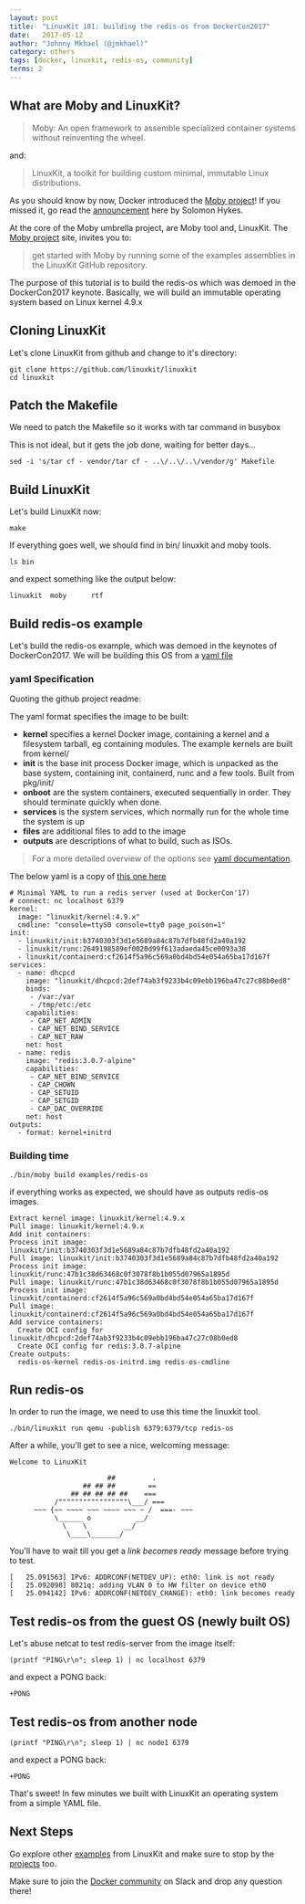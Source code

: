```yaml
---
layout: post
title:  "LinuxKit 101: building the redis-os from DockerCon2017"
date:   2017-05-12
author: "Johnny Mkhael (@jmkhael)"
category: others
tags: [docker, linuxkit, redis-os, community]
terms: 2
---
```


## What are Moby and LinuxKit?
>Moby: An open framework to assemble specialized container systems without reinventing the wheel.

and:
>LinuxKit, a toolkit for building custom minimal, immutable Linux distributions.

As you should know by now, Docker introduced the [Moby project](http://mobyproject.org/)!
If you missed it, go read the [announcement](https://blog.docker.com/2017/04/introducing-the-moby-project/) here by Solomon Hykes.

At the core of the Moby umbrella project, are Moby tool and, LinuxKit.
The [Moby project](http://mobyproject.org/) site, invites you to:
>get started with Moby by running some of the examples assemblies in the LinuxKit GitHub repository.

The purpose of this tutorial is to build the redis-os which was demoed in the DockerCon2017 keynote.
Basically, we will build an immutable operating system based on Linux kernel 4.9.x

## Cloning LinuxKit

Let's clone LinuxKit from github and change to it's directory:
```.term1
git clone https://github.com/linuxkit/linuxkit  
cd linuxkit
```
## Patch the Makefile

We need to patch the Makefile so it works with tar command in busybox

This is not ideal, but it gets the job done, waiting for better days...
```.term1
sed -i 's/tar cf - vendor/tar cf - ..\/..\/..\/vendor/g' Makefile  
```

## Build LinuxKit
Let's build LinuxKit now:
```.term1
make
```
If everything goes well, we should find in bin/ linuxkit and moby tools.

```.term1
ls bin
```
and expect something like the output below:
```
linuxkit  moby      rtf
```

## Build redis-os example

Let's build the redis-os example, which was demoed in the keynotes of DockerCon2017.
We will be building this OS from a [yaml file](https://github.com/linuxkit/linuxkit/blob/master/examples/redis-os.yml)

### yaml Specification

Quoting the github project readme:

The yaml format specifies the image to be built:
* **kernel** specifies a kernel Docker image, containing a kernel and a filesystem tarball, eg containing modules. The example kernels are built from kernel/
* **init** is the base init process Docker image, which is unpacked as the base system, containing init, containerd, runc and a few tools. Built from pkg/init/
* **onboot** are the system containers, executed sequentially in order. They should terminate quickly when done.
* **services** is the system services, which normally run for the whole time the system is up
* **files** are additional files to add to the image
* **outputs** are descriptions of what to build, such as ISOs.
> For a more detailed overview of the options see [yaml documentation](https://github.com/linuxkit/linuxkit/blob/master/docs/yaml.md).

The below yaml is a copy of [this one here](https://github.com/linuxkit/linuxkit/blob/master/examples/redis-os.yml)
```
# Minimal YAML to run a redis server (used at DockerCon'17)
# connect: nc localhost 6379
kernel:
  image: "linuxkit/kernel:4.9.x"
  cmdline: "console=ttyS0 console=tty0 page_poison=1"
init:
  - linuxkit/init:b3740303f3d1e5689a84c87b7dfb48fd2a40a192
  - linuxkit/runc:2649198589ef0020d99f613adaeda45ce0093a38
  - linuxkit/containerd:cf2614f5a96c569a0bd4bd54e054a65ba17d167f
services:
  - name: dhcpcd
    image: "linuxkit/dhcpcd:2def74ab3f9233b4c09ebb196ba47c27c08b0ed8"
    binds:
     - /var:/var
     - /tmp/etc:/etc
    capabilities:
     - CAP_NET_ADMIN
     - CAP_NET_BIND_SERVICE
     - CAP_NET_RAW
    net: host
  - name: redis
    image: "redis:3.0.7-alpine"
    capabilities:
     - CAP_NET_BIND_SERVICE
     - CAP_CHOWN
     - CAP_SETUID
     - CAP_SETGID
     - CAP_DAC_OVERRIDE
    net: host
outputs:
  - format: kernel+initrd
```

### Building time
```.term1
./bin/moby build examples/redis-os
```

if everything works as expected, we should have as outputs redis-os images.

```
Extract kernel image: linuxkit/kernel:4.9.x
Pull image: linuxkit/kernel:4.9.x
Add init containers:
Process init image: linuxkit/init:b3740303f3d1e5689a84c87b7dfb48fd2a40a192
Pull image: linuxkit/init:b3740303f3d1e5689a84c87b7dfb48fd2a40a192
Process init image: linuxkit/runc:47b1c38d63468c0f3078f8b1b055d07965a1895d
Pull image: linuxkit/runc:47b1c38d63468c0f3078f8b1b055d07965a1895d
Process init image: linuxkit/containerd:cf2614f5a96c569a0bd4bd54e054a65ba17d167f
Pull image: linuxkit/containerd:cf2614f5a96c569a0bd4bd54e054a65ba17d167f
Add service containers:
  Create OCI config for linuxkit/dhcpcd:2def74ab3f9233b4c09ebb196ba47c27c08b0ed8
  Create OCI config for redis:3.0.7-alpine
Create outputs:
  redis-os-kernel redis-os-initrd.img redis-os-cmdline
```

## Run redis-os

In order to run the image, we need to use this time the linuxkit tool.

```.term1
./bin/linuxkit run qemu -publish 6379:6379/tcp redis-os
```

After a while, you'll get to see a nice, welcoming message:
```
Welcome to LinuxKit

                        ##         .
                  ## ## ##        ==
               ## ## ## ## ##    ===
           /"""""""""""""""""\___/ ===
      ~~~ {~~ ~~~~ ~~~ ~~~~ ~~~ ~ /  ===- ~~~
           \______ o           __/
             \    \         __/
              \____\_______/
```

You'll have to wait till you get a *link becomes ready* message before trying to test.

```
[   25.091563] IPv6: ADDRCONF(NETDEV_UP): eth0: link is not ready
[   25.092098] 8021q: adding VLAN 0 to HW filter on device eth0
[   25.094142] IPv6: ADDRCONF(NETDEV_CHANGE): eth0: link becomes ready
```

## Test redis-os from the guest OS (newly built OS)

Let's abuse netcat to test redis-server from the image itself:

```.term1
(printf "PING\r\n"; sleep 1) | nc localhost 6379
```
and expect a PONG back:
```
+PONG
```
## Test redis-os from another node
```.term2
(printf "PING\r\n"; sleep 1) | nc node1 6379
```
and expect a PONG back:
```
+PONG
```

That's sweet! In few minutes we built with LinuxKit an operating system from a simple YAML file.

## Next Steps

Go explore other [examples](https://github.com/linuxkit/linuxkit/tree/master/examples) from LinuxKit and make sure to stop by the [projects](https://github.com/linuxkit/linuxkit/tree/master/projects) too.

Make sure to join the [Docker community](https://community.docker.com/registrations/groups/4316) on Slack and drop any question there!
